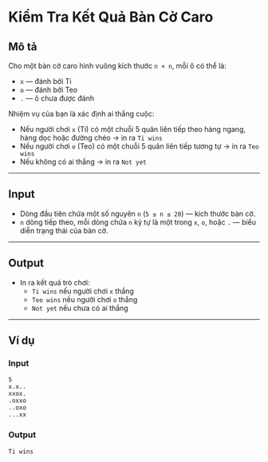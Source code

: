 # Kiểm Tra Kết Quả Bàn Cờ Caro

## Mô tả

Cho một bàn cờ caro hình vuông kích thước `n × n`, mỗi ô có thể là:

- `x` — đánh bởi Ti
- `o` — đánh bởi Teo
- `.` — ô chưa được đánh

Nhiệm vụ của bạn là xác định ai thắng cuộc:

- Nếu người chơi `x` (Ti) có một chuỗi 5 quân liên tiếp theo hàng ngang, hàng dọc hoặc đường chéo → in ra `Ti wins`
- Nếu người chơi `o` (Teo) có một chuỗi 5 quân liên tiếp tương tự → in ra `Teo wins`
- Nếu không có ai thắng → in ra `Not yet`

---

## Input

- Dòng đầu tiên chứa một số nguyên `n` (`5 ≤ n ≤ 20`) — kích thước bàn cờ.
- `n` dòng tiếp theo, mỗi dòng chứa `n` ký tự là một trong `x`, `o`, hoặc `.` — biểu diễn trạng thái của bàn cờ.

---

## Output

- In ra kết quả trò chơi:
  - `Ti wins` nếu người chơi `x` thắng
  - `Teo wins` nếu người chơi `o` thắng
  - `Not yet` nếu chưa có ai thắng

---

## Ví dụ

### Input

```
5
x.x..
xxox.
.oxxo
..oxo
...xx
```

### Output

```
Ti wins
```
